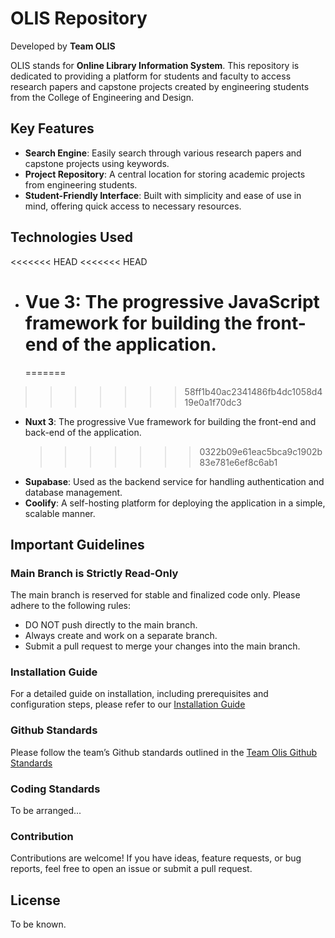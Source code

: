 # OLIS Repository

Developed by **Team OLIS**

OLIS stands for **Online Library Information System**. This repository is dedicated to providing a platform for students and faculty to access research papers and capstone projects created by engineering students from the College of Engineering and Design.

## Key Features

- **Search Engine**: Easily search through various research papers and capstone projects using keywords.
- **Project Repository**: A central location for storing academic projects from engineering students.
- **Student-Friendly Interface**: Built with simplicity and ease of use in mind, offering quick access to necessary resources.

## Technologies Used

<<<<<<< HEAD
<<<<<<< HEAD

- # **Vue 3**: The progressive JavaScript framework for building the front-end of the application.
  =======

> > > > > > > 58ff1b40ac2341486fb4dc1058d419e0a1f70dc3

- **Nuxt 3**: The progressive Vue framework for building the front-end and back-end of the application.
  > > > > > > > 0322b09e61eac5bca9c1902b83e781e6ef8c6ab1
- **Supabase**: Used as the backend service for handling authentication and database management.
- **Coolify**: A self-hosting platform for deploying the application in a simple, scalable manner.

## Important Guidelines

### Main Branch is Strictly Read-Only

The main branch is reserved for stable and finalized code only. Please adhere to the following rules:

- DO NOT push directly to the main branch.
- Always create and work on a separate branch.
- Submit a pull request to merge your changes into the main branch.

### Installation Guide

For a detailed guide on installation, including prerequisites and configuration steps,
please refer to our [Installation Guide](https://docs.google.com/document/d/1gIQUc2u_p7HNYeICLiWZBhKxuiixqZaB5zIswmBZ19s/edit)

### Github Standards

Please follow the team’s Github standards outlined in the [Team Olis Github Standards](https://docs.google.com/document/d/1phrKDuMrYXJS5KsJAnIiMUS36uKmhlyRe355Ovgv-0o/edit#heading=h.5l6vfl3jqzcy)

### Coding Standards

To be arranged...

### Contribution

Contributions are welcome! If you have ideas, feature requests, or bug reports, feel free to open an issue or submit a pull request.

## License

To be known.
